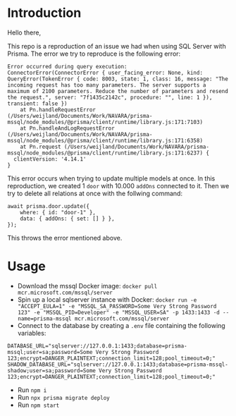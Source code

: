 # Introduction

Hello there,

This repo is a reproduction of an issue we had when using SQL Server with Prisma. The error we try to reproduce is the following error:

```
Error occurred during query execution:
ConnectorError(ConnectorError { user_facing_error: None, kind: QueryError(TokenError { code: 8003, state: 1, class: 16, message: "The incoming request has too many parameters. The server supports a maximum of 2100 parameters. Reduce the number of parameters and resend the request.", server: "7f1435c2142c", procedure: "", line: 1 }), transient: false })
    at Pn.handleRequestError (/Users/weijland/Documents/Work/NAVARA/prisma-mssql/node_modules/@prisma/client/runtime/library.js:171:7103)
    at Pn.handleAndLogRequestError (/Users/weijland/Documents/Work/NAVARA/prisma-mssql/node_modules/@prisma/client/runtime/library.js:171:6358)
    at Pn.request (/Users/weijland/Documents/Work/NAVARA/prisma-mssql/node_modules/@prisma/client/runtime/library.js:171:6237) {
  clientVersion: '4.14.1'
}
```

This error occurs when trying to update multiple models at once. In this reproduction, we created 1 `door` with 10.000 `addOns` connected to it. Then we try to delete all relations at once with the follwing command:

```
await prisma.door.update({
    where: { id: "door-1" },
    data: { addOns: { set: [] } },
});
```

This throws the error mentioned above.

# Usage

- Download the mssql Docker image: `docker pull mcr.microsoft.com/mssql/server`
- Spin up a local sqlserver instance with Docker: `docker run -e "ACCEPT_EULA=1" -e "MSSQL_SA_PASSWORD=Some Very Strong Password 123" -e "MSSQL_PID=Developer" -e "MSSQL_USER=SA" -p 1433:1433 -d --name=prisma-mssql mcr.microsoft.com/mssql/server`
- Connect to the database by creating a `.env` file containing the following variables:

```
DATABASE_URL="sqlserver://127.0.0.1:1433;database=prisma-mssql;user=sa;password=Some Very Strong Password 123;encrypt=DANGER_PLAINTEXT;connection_limit=128;pool_timeout=0;"
SHADOW_DATABASE_URL="sqlserver://127.0.0.1:1433;database=prisma-mssql-shadow;user=sa;password=Some Very Strong Password 123;encrypt=DANGER_PLAINTEXT;connection_limit=128;pool_timeout=0;"
```

- Run `npm i`
- Run `npx prisma migrate deploy`
- Run `npm start`

